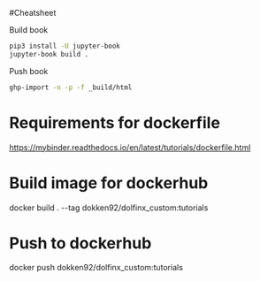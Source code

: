 #Cheatsheet

Build book
```bash
pip3 install -U jupyter-book
jupyter-book build .
```

Push book
```bash
ghp-import -n -p -f _build/html
```

# Requirements for dockerfile
https://mybinder.readthedocs.io/en/latest/tutorials/dockerfile.html


# Build image for dockerhub
docker build . --tag dokken92/dolfinx_custom:tutorials

# Push to dockerhub
docker push dokken92/dolfinx_custom:tutorials